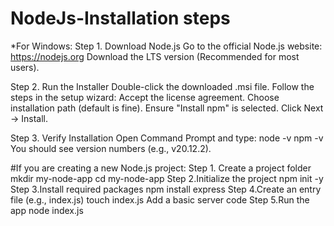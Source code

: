 # NodeJs-Installation steps
*For Windows:
Step 1. Download Node.js
Go to the official Node.js website: https://nodejs.org
Download the LTS version (Recommended for most users).

Step 2. Run the Installer
Double-click the downloaded .msi file.
Follow the steps in the setup wizard:
Accept the license agreement.
Choose installation path (default is fine).
Ensure "Install npm" is selected.
Click Next → Install.

Step 3. Verify Installation
Open Command Prompt and type:
node -v
npm -v
You should see version numbers (e.g., v20.12.2).


 #If you are creating a new Node.js project:
Step 1. Create a project folder
  mkdir my-node-app
  cd my-node-app
Step 2.Initialize the project
   npm init -y
Step 3.Install required packages
   npm install express
Step 4.Create an entry file (e.g., index.js)
  touch index.js
  Add a basic server code
Step 5.Run the app
 node index.js

